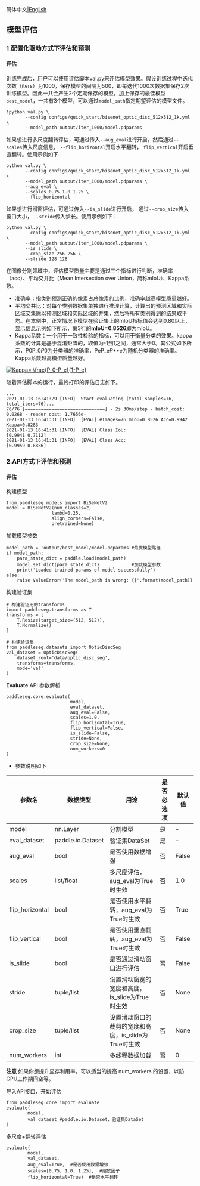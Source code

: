 简体中文|[English](evaluate.md)
## 模型评估

### 1.**配置化驱动**方式下评估和预测

#### 评估

训练完成后，用户可以使用评估脚本val.py来评估模型效果。假设训练过程中迭代次数（iters）为1000，保存模型的间隔为500，即每迭代1000次数据集保存2次训练模型。因此一共会产生2个定期保存的模型，加上保存的最佳模型`best_model`，一共有3个模型，可以通过`model_path`指定期望评估的模型文件。

```
!python val.py \
       --config configs/quick_start/bisenet_optic_disc_512x512_1k.yml \
       --model_path output/iter_1000/model.pdparams
```

如果想进行多尺度翻转评估，可通过传入`--aug_eval`进行开启，然后通过`--scales`传入尺度信息， `--flip_horizontal`开启水平翻转， `flip_vertical`开启垂直翻转。使用示例如下：

```
python val.py \
       --config configs/quick_start/bisenet_optic_disc_512x512_1k.yml \
       --model_path output/iter_1000/model.pdparams \
       --aug_eval \
       --scales 0.75 1.0 1.25 \
       --flip_horizontal
```

如果想进行滑窗评估，可通过传入`--is_slide`进行开启， 通过`--crop_size`传入窗口大小， `--stride`传入步长。使用示例如下：

```
python val.py \
       --config configs/quick_start/bisenet_optic_disc_512x512_1k.yml \
       --model_path output/iter_1000/model.pdparams \
       --is_slide \
       --crop_size 256 256 \
       --stride 128 128
```

在图像分割领域中，评估模型质量主要是通过三个指标进行判断，准确率（acc）、平均交并比（Mean Intersection over Union，简称mIoU）、Kappa系数。

- 准确率：指类别预测正确的像素占总像素的比例，准确率越高模型质量越好。
- 平均交并比：对每个类别数据集单独进行推理计算，计算出的预测区域和实际区域交集除以预测区域和实际区域的并集，然后将所有类别得到的结果取平均。在本例中，正常情况下模型在验证集上的mIoU指标值会达到0.80以上，显示信息示例如下所示，第3行的**mIoU=0.8526**即为mIoU。
- Kappa系数：一个用于一致性检验的指标，可以用于衡量分类的效果。kappa系数的计算是基于混淆矩阵的，取值为-1到1之间，通常大于0。其公式如下所示，P0P_0*P*0为分类器的准确率，PeP_e*P**e*为随机分类器的准确率。Kappa系数越高模型质量越好。

<a href="https://www.codecogs.com/eqnedit.php?latex=Kappa=&space;\frac{P_0-P_e}{1-P_e}" target="_blank"><img src="https://latex.codecogs.com/gif.latex?Kappa=&space;\frac{P_0-P_e}{1-P_e}" title="Kappa= \frac{P_0-P_e}{1-P_e}" /></a>

随着评估脚本的运行，最终打印的评估日志如下。

```
...
2021-01-13 16:41:29 [INFO]	Start evaluating (total_samples=76, total_iters=76)...
76/76 [==============================] - 2s 30ms/step - batch_cost: 0.0268 - reader cost: 1.7656e-
2021-01-13 16:41:31 [INFO]	[EVAL] #Images=76 mIoU=0.8526 Acc=0.9942 Kappa=0.8283
2021-01-13 16:41:31 [INFO]	[EVAL] Class IoU:
[0.9941 0.7112]
2021-01-13 16:41:31 [INFO]	[EVAL] Class Acc:
[0.9959 0.8886]
```

### 2.**API**方式下评估和预测

#### 评估

构建模型
```
from paddleseg.models import BiSeNetV2
model = BiSeNetV2(num_classes=2,
                 lambd=0.25,
                 align_corners=False,
                 pretrained=None)
```

加载模型参数

```
model_path = 'output/best_model/model.pdparams'#最优模型路径
if model_path:
    para_state_dict = paddle.load(model_path)  
    model.set_dict(para_state_dict)            #加载模型参数
    print('Loaded trained params of model successfully')
else:
    raise ValueError('The model_path is wrong: {}'.format(model_path))
```

构建验证集

```
# 构建验证用的transforms
import paddleseg.transforms as T
transforms = [
    T.Resize(target_size=(512, 512)),
    T.Normalize()
]

# 构建验证集
from paddleseg.datasets import OpticDiscSeg
val_dataset = OpticDiscSeg(
    dataset_root='data/optic_disc_seg',
    transforms=transforms,
    mode='val'
)
```

**Evaluate** API 参数解析

```
paddleseg.core.evaluate(
                        model,
                        eval_dataset,
                        aug_eval=False,
                        scales=1.0,  
                        flip_horizontal=True,
                        flip_vertical=False,
                        is_slide=False,
                        stride=None,
                        crop_size=None,
                        num_workers=0  
)
```

- 参数说明如下

| 参数名          | 数据类型          | 用途                                                 | 是否必选项 | 默认值 |
| --------------- | ----------------- | ---------------------------------------------------- | ---------- | ------ |
| model           | nn.Layer          | 分割模型                                             | 是         | -      |
| eval_dataset    | paddle.io.Dataset | 验证集DataSet                                        | 是         | -      |
| aug_eval        | bool              | 是否使用数据增强                                     | 否         | False  |
| scales          | list/float        | 多尺度评估，aug_eval为True时生效                     | 否         | 1.0    |
| flip_horizontal | bool              | 是否使用水平翻转，aug_eval为True时生效               | 否         | True   |
| flip_vertical   | bool              | 是否使用垂直翻转，aug_eval为True时生效               | 否         | False  |
| is_slide        | bool              | 是否通过滑动窗口进行评估                             | 否         | False  |
| stride          | tuple/list        | 设置滑动窗宽的宽度和高度，is_slide为True时生效       | 否         | None   |
| crop_size       | tuple/list        | 设置滑动窗口的裁剪的宽度和高度，is_slide为True时生效 | 否         | None   |
| num_workers     | int               | 多线程数据加载                                       | 否         | 0      |

**注意** 如果你想提升显存利用率，可以适当的提高 num_workers 的设置，以防GPU工作期间空等。


导入API接口，开始评估

```
from paddleseg.core import evaluate
evaluate(
        model,
        val_dataset #paddle.io.Dataset，验证集DataSet
)
```

多尺度+翻转评估

```
evaluate(
        model,
        val_dataset,
        aug_eval=True,  #是否使用数据增强
        scales=[0.75, 1.0, 1.25],  #缩放因子
        flip_horizontal=True)  #是否水平翻转
```
